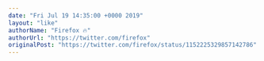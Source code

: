 ```yaml
---
date: "Fri Jul 19 14:35:00 +0000 2019"
layout: "like"
authorName: "Firefox 🔥"
authorUrl: "https://twitter.com/firefox"
originalPost: "https://twitter.com/firefox/status/1152225329857142786"
---
```

